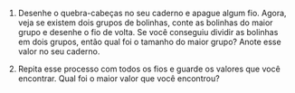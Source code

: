 1. Desenhe o quebra-cabeças no seu caderno e apague algum fio. Agora, veja se existem dois grupos de bolinhas, conte as bolinhas do maior grupo e desenhe o fio de volta. Se você conseguiu dividir as bolinhas em dois grupos, então qual foi o tamanho do maior grupo? Anote esse valor no seu caderno.

2. Repita esse processo com todos os fios e guarde os valores que você encontrar. Qual foi o maior valor que você encontrou?